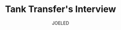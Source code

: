 ---
media: "images/rounds/round_2/tanks_interview.png"
media_type: image
type: art
title: Tank Transfer's Interview
author: [JOELED]
desc: Journalist Mike Poirot questions Tank Transfer on his plan to artificially induce global warming on X4-6A.
---
